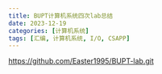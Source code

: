 ```yaml
---
title: BUPT计算机系统四次lab总结
date: 2023-12-19
categories: [计算机系统]
tags: [汇编, 计算机系统, I/O, CSAPP]
---
```


https://github.com/Easter1995/BUPT-lab.git